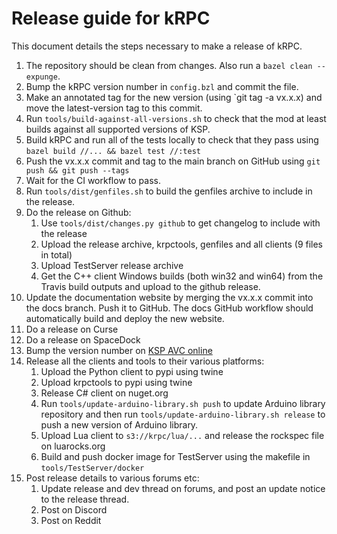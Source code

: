 # Release guide for kRPC

This document details the steps necessary to make a release of kRPC.

1. The repository should be clean from changes. Also run a `bazel clean --expunge`.
1. Bump the kRPC version number in `config.bzl` and commit the file.
1. Make an annotated tag for the new version (using `git tag -a vx.x.x) and move the latest-version
   tag to this commit.
1. Run `tools/build-against-all-versions.sh` to check that the mod at least builds against all
   supported versions of KSP.
1. Build kRPC and run all of the tests locally to check that they pass using
   `bazel build //... && bazel test //:test`
1. Push the vx.x.x commit and tag to the main branch on GitHub using `git push && git push --tags`
1. Wait for the CI workflow to pass.
1. Run `tools/dist/genfiles.sh` to build the genfiles archive to include in the release.
1. Do the release on Github:
   1. Use `tools/dist/changes.py github` to get changelog to include with the release
   1. Upload the release archive, krpctools, genfiles and all clients (9 files in total)
   1. Upload TestServer release archive
   1. Get the C++ client Windows builds (both win32 and win64) from the Travis build outputs and
      upload to the github release.
1. Update the documentation website by merging the vx.x.x commit into the docs branch.
   Push it to GitHub. The docs GitHub workflow should automatically build and deploy the new website.
1. Do a release on Curse
1. Do a release on SpaceDock
1. Bump the version number on [KSP AVC online](https://ksp-avc.cybutek.net/)
1. Release all the clients and tools to their various platforms:
   1. Upload the Python client to pypi using twine
   1. Upload krpctools to pypi using twine
   1. Release C# client on nuget.org
   1. Run `tools/update-arduino-library.sh push` to update Arduino library repository and then run
      `tools/update-arduino-library.sh release` to push a new version of Arduino library.
   1. Upload Lua client to `s3://krpc/lua/...` and release the rockspec file on luarocks.org
   1. Build and push docker image for TestServer using the makefile in `tools/TestServer/docker`
1. Post release details to various forums etc:
   1. Update release and dev thread on forums, and post an update notice to the release thread.
   1. Post on Discord
   1. Post on Reddit
